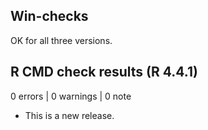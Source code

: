 ## Win-checks

OK for all three versions.
  
## R CMD check results (R 4.4.1)

0 errors | 0 warnings | 0 note

* This is a new release.
